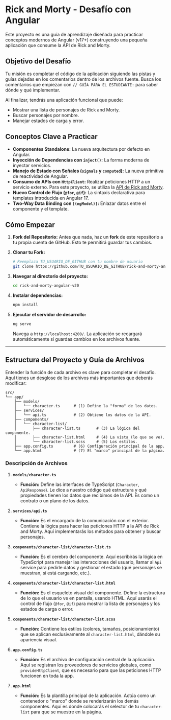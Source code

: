# Rick and Morty - Desafío con Angular

Este proyecto es una guía de aprendizaje diseñada para practicar conceptos modernos de Angular (v17+) construyendo una pequeña aplicación que consume la API de Rick and Morty.

## Objetivo del Desafío

Tu misión es completar el código de la aplicación siguiendo las pistas y guías dejadas en los comentarios dentro de los archivos fuente. Busca los comentarios que empiezan con `// GUÍA PARA EL ESTUDIANTE:` para saber dónde y qué implementar.

Al finalizar, tendrás una aplicación funcional que puede:
-   Mostrar una lista de personajes de Rick and Morty.
-   Buscar personajes por nombre.
-   Manejar estados de carga y error.

## Conceptos Clave a Practicar

-   **Componentes Standalone:** La nueva arquitectura por defecto en Angular.
-   **Inyección de Dependencias con `inject()`:** La forma moderna de inyectar servicios.
-   **Manejo de Estado con Señales (`signals` y `computed`):** La nueva primitiva de reactividad de Angular.
-   **Consumo de APIs con `HttpClient`:** Realizar peticiones HTTP a un servicio externo. Para este proyecto, se utiliza la [API de Rick and Morty](https://rickandmortyapi.com/documentation/).
-   **Nuevo Control de Flujo (`@for`, `@if`):** La sintaxis declarativa para templates introducida en Angular 17.
-   **Two-Way Data Binding con `[(ngModel)]`:** Enlazar datos entre el componente y el template.

## Cómo Empezar

1.  **Fork del Repositorio:** Antes que nada, haz un **fork** de este repositorio a tu propia cuenta de GitHub. Esto te permitirá guardar tus cambios.

2.  **Clonar tu Fork:**
    ```bash
    # Reemplaza TU_USUARIO_DE_GITHUB con tu nombre de usuario
    git clone https://github.com/TU_USUARIO_DE_GITHUB/rick-and-morty-angular-v20.git
    ```

3.  **Navegar al directorio del proyecto:**
    ```bash
    cd rick-and-morty-angular-v20
    ```

3.  **Instalar dependencias:**
    ```bash
    npm install
    ```

4.  **Ejecutar el servidor de desarrollo:**
    ```bash
    ng serve
    ```
    Navega a `http://localhost:4200/`. La aplicación se recargará automáticamente si guardas cambios en los archivos fuente.

---

## Estructura del Proyecto y Guía de Archivos

Entender la función de cada archivo es clave para completar el desafío. Aquí tienes un desglose de los archivos más importantes que deberás modificar:

```
src/
└── app/
    ├── models/
    │   └── character.ts      # (1) Define la "forma" de los datos.
    ├── services/
    │   └── api.ts            # (2) Obtiene los datos de la API.
    ├── components/
    │   └── character-list/
    │       ├── character-list.ts       # (3) La lógica del componente.
    │       ├── character-list.html     # (4) La vista (lo que se ve).
    │       └── character-list.scss     # (5) Los estilos.
    ├── app.config.ts         # (6) Configuración principal de la app.
    └── app.html              # (7) El "marco" principal de la página.
```

### Descripción de Archivos

1.  **`models/character.ts`**
    -   **Función:** Define las interfaces de TypeScript (`Character`, `ApiResponse`). Le dice a nuestro código qué estructura y qué propiedades tienen los datos que recibimos de la API. Es como un contrato o un plano de los datos.

2.  **`services/api.ts`**
    -   **Función:** Es el encargado de la comunicación con el exterior. Contiene la lógica para hacer las peticiones HTTP a la API de Rick and Morty. Aquí implementarás los métodos para obtener y buscar personajes.

3.  **`components/character-list/character-list.ts`**
    -   **Función:** Es el cerebro del componente. Aquí escribirás la lógica en TypeScript para manejar las interacciones del usuario, llamar al `Api` service para pedirle datos y gestionar el estado (qué personajes se muestran, si está cargando, etc.).

4.  **`components/character-list/character-list.html`**
    -   **Función:** Es el esqueleto visual del componente. Define la estructura de lo que el usuario ve en pantalla, usando HTML. Aquí usarás el control de flujo (`@for`, `@if`) para mostrar la lista de personajes y los estados de carga o error.

5.  **`components/character-list/character-list.scss`**
    -   **Función:** Contiene los estilos (colores, tamaños, posicionamiento) que se aplican exclusivamente al `character-list.html`, dándole su apariencia visual.

6.  **`app.config.ts`**
    -   **Función:** Es el archivo de configuración central de la aplicación. Aquí se registran los proveedores de servicios globales, como `provideHttpClient`, que es necesario para que las peticiones HTTP funcionen en toda la app.

7.  **`app.html`**
    -   **Función:** Es la plantilla principal de la aplicación. Actúa como un contenedor o "marco" donde se renderizarán los demás componentes. Aquí es donde colocarás el selector de tu `character-list` para que se muestre en la página.
